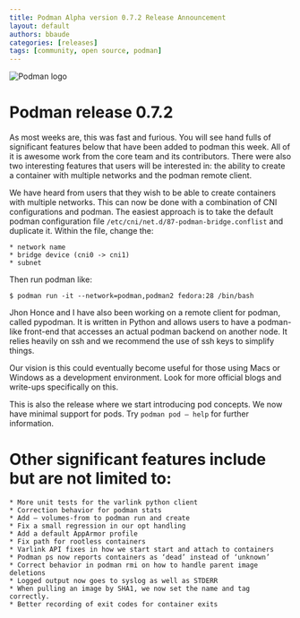 ```yaml
---
title: Podman Alpha version 0.7.2 Release Announcement
layout: default
authors: bbaude
categories: [releases]
tags: [community, open source, podman]
---
```


<!-- 
<img src="https://podman.io/images/podman.svg" alt="podman logo"> -->
![Podman logo](/img/podman.svg)

# Podman release 0.7.2
As most weeks are, this was fast and furious. You will see hand fulls of significant features below that have been added to podman this week. All of it is awesome work from the core team and its contributors. There were also two interesting features that users will be interested in: the ability to create a container with multiple networks and the podman remote client.

<!--readmore-->
We have heard from users that they wish to be able to create containers with multiple networks. This can now be done with a combination of CNI configurations and podman. The easiest approach is to take the default podman configuration file `/etc/cni/net.d/87-podman-bridge.conflist` and duplicate it. Within the file, change the:

    * network name
    * bridge device (cni0 -> cni1)
    * subnet

Then run podman like:
```
$ podman run -it --network=podman,podman2 fedora:28 /bin/bash
```
Jhon Honce and I have also been working on a remote client for podman, called pypodman. It is written in Python and allows users to have a podman-like front-end that accesses an actual podman backend on another node. It relies heavily on ssh and we recommend the use of ssh keys to simplify things.

Our vision is this could eventually become useful for those using Macs or Windows as a development environment. Look for more official blogs and write-ups specifically on this.

This is also the release where we start introducing pod concepts. We now have minimal support for pods. Try `podman pod — help` for further information.

# Other significant features include but are not limited to:

    * More unit tests for the varlink python client
    * Correction behavior for podman stats
    * Add — volumes-from to podman run and create
    * Fix a small regression in our opt handling
    * Add a default AppArmor profile
    * Fix path for rootless containers
    * Varlink API fixes in how we start start and attach to containers
    * Podman ps now reports containers as ‘dead’ instead of ‘unknown’
    * Correct behavior in podman rmi on how to handle parent image deletions
    * Logged output now goes to syslog as well as STDERR
    * When pulling an image by SHA1, we now set the name and tag correctly.
    * Better recording of exit codes for container exits
